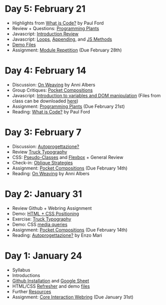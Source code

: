 # Day 5: February 21

- Highlights from [What is Code?](https://www.bloomberg.com/graphics/2015-paul-ford-what-is-code/) by Paul Ford
- Review + Questions: [Programming Plants](/assignments/programming-plants)
- Javascript: [Introduction Review](/lectures/javascript-1)
- Javascript: [Loops](/lectures/javascript-loops), [Appending](/lectures/javascript-appending), and [JS Methods](/lectures/javascript-methods)
- [Demo Files](/files/feb-21.zip)
- Assignment: [Module Repetition](/assignments/repetition) (Due February 28th)
<!-- - Assignment:  -->


# Day 4: February 14

- Discussion: [On Weaving](https://arena-attachments.s3.amazonaws.com/2597972/2065c555bbd04503da9df3d3ec5052dc.pdf?1535137003) by Anni Albers
- Group Critiques: [Pocket Compositions](/assignments/pocket)
- Javascript: [Introduction to variables and DOM manipulation](/lectures/javascript-1) (Files from class can be downloaded [here](/files/feb-14.zip))
- Assignment: [Programming Plants](/assignments/programming-plants) (Due February 21st)
- Reading: [What is Code?](https://www.bloomberg.com/graphics/2015-paul-ford-what-is-code/) by Paul Ford

# Day 3: February 7
- Discussion: [Autoprogettazione?](https://arena-attachments.s3.amazonaws.com/1771862/174a7eb1f1ba1046f2413ed7cbd00ccc.pdf?1518800745)
- Review [Truck Typography](/assignments/truck-type)
- CSS: [Pseudo-Classes](/lectures/html-css-part-3) and [Flexbox](/lectures/html-css-flexbox) + General Review
- Check-in: [Oblique Strategies](https://devinwashburn.com/coreinteraction/project1.html)
- Assignment: [Pocket Compositions](/assignments/pocket) (Due February 14th)
- Reading: [On Weaving](https://arena-attachments.s3.amazonaws.com/2597972/2065c555bbd04503da9df3d3ec5052dc.pdf?1535137003) by Anni Albers

# Day 2: January 31
- Review Github + Webring Assignment
- Demo: [HTML + CSS Positioning](/lectures/html-css-part-2)
- Exercise: [Truck Typography](/assignments/truck-type)
- Demo: CSS [media queries](/lectures/media)
- Assignment: [Pocket Compositions](/assignments/pocket) (Due February 14th)
- Reading: [Autoprogettazione?](https://arena-attachments.s3.amazonaws.com/1771862/174a7eb1f1ba1046f2413ed7cbd00ccc.pdf?1518800745) by Enzo Mari

# Day 1: January 24	
- Syllabus
- Introductions
- [Github Installation](/lectures/github) and [Google Sheet](https://docs.google.com/spreadsheets/d/1zs-5NcqBZeeb1_Nd0Zv0Lx9D1G5n_vOaoC8FbEfUzZg/)
- HTML/CSS [Refresher](/lectures/html-css-basics) and demo [files](/files/basic-html.zip)
- Further [Resources](/resources)
- Assignment: [Core Interaction Webring](/assignments/webring) (Due January 31st)
